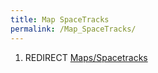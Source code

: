 ```yaml
---
title: Map SpaceTracks
permalink: /Map_SpaceTracks/
---
```


1.  REDIRECT [Maps/Spacetracks](Maps_Spacetracks "wikilink")